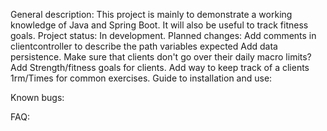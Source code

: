 General description: 
	This project is mainly to demonstrate a working knowledge of Java and Spring Boot. It will also be useful to track fitness goals. 
Project status: 
	In development. 
Planned changes: 
	Add comments in clientcontroller to describe the path variables expected
	Add data persistence.
	Make sure that clients don't go over their daily macro limits?
	Add Strength/fitness goals for clients.
	Add way to keep track of a clients 1rm/Times for common exercises.
Guide to installation and use:

Known bugs:

FAQ: